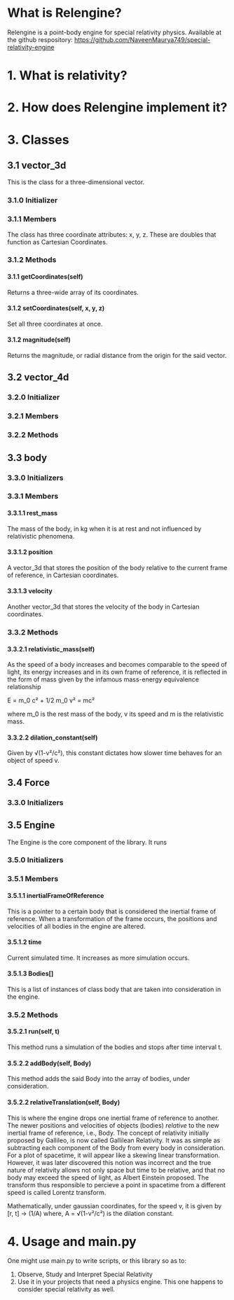 # What is Relengine?
Relengine is a point-body engine for special relativity physics.
Available at the github respository: https://github.com/NaveenMaurya749/special-relativity-engine
# 1. What is relativity?
# 2. How does Relengine implement it?
# 3. Classes

## 3.1 vector_3d
This is the class for a three-dimensional vector.
### 3.1.0 Initializer
### 3.1.1 Members
The class has three coordinate attributes: x, y, z.
These are doubles that function as Cartesian Coordinates.

### 3.1.2 Methods
#### 3.1.1 getCoordinates(self)
Returns a three-wide array of its coordinates.
#### 3.1.2 setCoordinates(self, x, y, z)
Set all three coordinates at once.
#### 3.1.2 magnitude(self)
Returns the magnitude, or radial distance from the origin for the said vector.

## 3.2 vector_4d
### 3.2.0 Initializer
### 3.2.1 Members
### 3.2.2 Methods

## 3.3 body
### 3.3.0 Initializers

### 3.3.1 Members
#### 3.3.1.1 rest_mass
The mass of the body, in kg when it is at rest and not influenced by relativistic phenomena.

#### 3.3.1.2 position
A vector_3d that stores the position of the body relative to the current frame of reference, in Cartesian coordinates.

#### 3.3.1.3 velocity
Another vector_3d that stores the velocity of the body in Cartesian coordinates.


### 3.3.2 Methods
#### 3.3.2.1 relativistic_mass(self)
As the speed of a body increases and becomes comparable to the speed of light, its energy increases and in its own frame of reference, it is reflected in the form of mass given by the infamous mass-energy equivalence relationship

E = m_0 c² + 1/2 m_0 v² = mc²

where m_0 is the rest mass of the body, v its speed and m is the relativistic mass.

#### 3.3.2.2 dilation_constant(self)
Given by √(1-v²/c²), this constant dictates how slower time behaves for an object of speed v.

## 3.4 Force
### 3.3.0 Initializers

## 3.5 Engine
The Engine is the core component of the library.
It runs 

### 3.5.0 Initializers
### 3.5.1 Members
#### 3.5.1.1 inertialFrameOfReference
This is a pointer to a certain body that is considered the inertial frame of reference. When a transformation of the frame occurs, the positions and velocities of all bodies in the engine are altered.

#### 3.5.1.2 time
Current simulated time. It increases as more simulation occurs.

#### 3.5.1.3 Bodies[]
This is a list of instances of class body that are taken into consideration in the engine.

### 3.5.2 Methods
#### 3.5.2.1 run(self, t)
This method runs a simulation of the bodies and stops after time interval t.

#### 3.5.2.2 addBody(self, Body)
This method adds the said Body into the array of bodies, under consideration.

#### 3.5.2.2 relativeTranslation(self, Body)
This is where the engine drops one inertial frame of reference to another. The newer positions and velocities of objects (bodies) *relative* to the new inertial frame of reference, i.e., Body.
The concept of relativity initially proposed by Gallileo, is now called Gallilean Relativity.
It was as simple as subtracting each component of the Body from every body in consideration.
For a plot of spacetime, it will appear like a skewing linear transformation.
However, it was later discovered this notion was incorrect and the true nature of relativity allows not only space but time to be relative, and that no body may exceed the speed of light, as Albert Einstein proposed. The transform thus responsible to percieve a point in spacetime from a different speed is called Lorentz transform.

Mathematically, under gaussian coordinates, for the speed v, it is given by
[r, t] -> (1/A) 
where, A = √(1-v²/c²) is the dilation constant.

# 4. Usage and main.py
One might use main.py to write scripts, or this library so as to:
1. Observe, Study and Interpret Special Relativity
2. Use it in your projects that need a physics engine. This one happens to consider special relativity as well.
